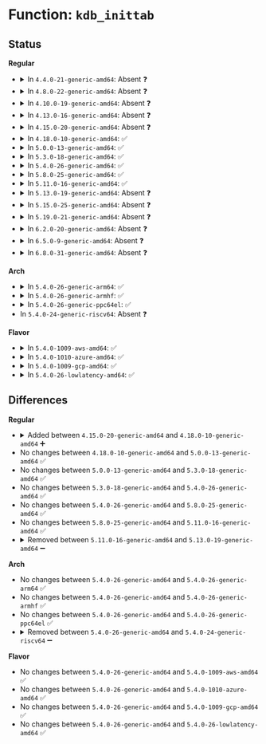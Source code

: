 # Function: <code>kdb_inittab</code>

## Status
<b>Regular</b>
<ul>
<li>
<details>
<summary>In <code>4.4.0-21-generic-amd64</code>: Absent ❓</summary>

```json
{
  "name": "kdb_inittab",
  "collision_type": "Unique Static",
  "inline_type": "Full",
  "funcs": [
    {
      "addr": 18446744071595108440,
      "name": "kdb_inittab",
      "external": false,
      "loc": "kernel/debug/kdb/kdb_main.c:2805",
      "file": "kernel/debug/kdb/kdb_main.c",
      "inline": "not declared, inlined",
      "caller_inline": [
        "kernel/debug/kdb/kdb_main.c:kdb_init"
      ],
      "caller_func": []
    }
  ],
  "symbols": []
}
```
</details>
</li>
<li>
<details>
<summary>In <code>4.8.0-22-generic-amd64</code>: Absent ❓</summary>

```json
{
  "name": "kdb_inittab",
  "collision_type": "Unique Static",
  "inline_type": "Full",
  "funcs": [
    {
      "addr": 18446744071595277775,
      "name": "kdb_inittab",
      "external": false,
      "loc": "kernel/debug/kdb/kdb_main.c:2805",
      "file": "kernel/debug/kdb/kdb_main.c",
      "inline": "not declared, inlined",
      "caller_inline": [
        "kernel/debug/kdb/kdb_main.c:kdb_init"
      ],
      "caller_func": []
    }
  ],
  "symbols": []
}
```
</details>
</li>
<li>
<details>
<summary>In <code>4.10.0-19-generic-amd64</code>: Absent ❓</summary>

```json
{
  "name": "kdb_inittab",
  "collision_type": "Unique Static",
  "inline_type": "Full",
  "funcs": [
    {
      "addr": 18446744071595524388,
      "name": "kdb_inittab",
      "external": false,
      "loc": "kernel/debug/kdb/kdb_main.c:2804",
      "file": "kernel/debug/kdb/kdb_main.c",
      "inline": "not declared, inlined",
      "caller_inline": [
        "kernel/debug/kdb/kdb_main.c:kdb_init"
      ],
      "caller_func": []
    }
  ],
  "symbols": []
}
```
</details>
</li>
<li>
<details>
<summary>In <code>4.13.0-16-generic-amd64</code>: Absent ❓</summary>

```json
{
  "name": "kdb_inittab",
  "collision_type": "Unique Static",
  "inline_type": "Full",
  "funcs": [
    {
      "addr": 18446744071596443650,
      "name": "kdb_inittab",
      "external": false,
      "loc": "kernel/debug/kdb/kdb_main.c:2807",
      "file": "kernel/debug/kdb/kdb_main.c",
      "inline": "not declared, inlined",
      "caller_inline": [
        "kernel/debug/kdb/kdb_main.c:kdb_init"
      ],
      "caller_func": []
    }
  ],
  "symbols": []
}
```
</details>
</li>
<li>
<details>
<summary>In <code>4.15.0-20-generic-amd64</code>: Absent ❓</summary>

```json
{
  "name": "kdb_inittab",
  "collision_type": "Unique Static",
  "inline_type": "Full",
  "funcs": [
    {
      "addr": 18446744071602769682,
      "name": "kdb_inittab",
      "external": false,
      "loc": "kernel/debug/kdb/kdb_main.c:2807",
      "file": "kernel/debug/kdb/kdb_main.c",
      "inline": "not declared, inlined",
      "caller_inline": [
        "kernel/debug/kdb/kdb_main.c:kdb_init"
      ],
      "caller_func": []
    }
  ],
  "symbols": []
}
```
</details>
</li>
<li>
<details>
<summary>In <code>4.18.0-10-generic-amd64</code>: ✅</summary>

```c
void kdb_inittab()
```

```json
{
  "name": "kdb_inittab",
  "collision_type": "Unique Static",
  "inline_type": "No",
  "funcs": [
    {
      "addr": 18446744071602943593,
      "name": "kdb_inittab",
      "external": false,
      "loc": "kernel/debug/kdb/kdb_main.c:2795",
      "file": "kernel/debug/kdb/kdb_main.c",
      "inline": "seen, unknown",
      "caller_inline": [],
      "caller_func": [
        "kernel/debug/kdb/kdb_main.c:kdb_init"
      ]
    }
  ],
  "symbols": [
    {
      "addr": 18446744071602943593,
      "name": "kdb_inittab",
      "section": ".init.text",
      "bind": "STB_LOCAL",
      "size": 1429
    }
  ]
}
```
</details>
</li>
<li>
<details>
<summary>In <code>5.0.0-13-generic-amd64</code>: ✅</summary>

```c
void kdb_inittab()
```

```json
{
  "name": "kdb_inittab",
  "collision_type": "Unique Static",
  "inline_type": "No",
  "funcs": [
    {
      "addr": 18446744071604741471,
      "name": "kdb_inittab",
      "external": false,
      "loc": "kernel/debug/kdb/kdb_main.c:2775",
      "file": "kernel/debug/kdb/kdb_main.c",
      "inline": "seen, unknown",
      "caller_inline": [],
      "caller_func": [
        "kernel/debug/kdb/kdb_main.c:kdb_init"
      ]
    }
  ],
  "symbols": [
    {
      "addr": 18446744071604741471,
      "name": "kdb_inittab",
      "section": ".init.text",
      "bind": "STB_LOCAL",
      "size": 1429
    }
  ]
}
```
</details>
</li>
<li>
<details>
<summary>In <code>5.3.0-18-generic-amd64</code>: ✅</summary>

```c
void kdb_inittab()
```

```json
{
  "name": "kdb_inittab",
  "collision_type": "Unique Static",
  "inline_type": "No",
  "funcs": [
    {
      "addr": 18446744071604843155,
      "name": "kdb_inittab",
      "external": false,
      "loc": "kernel/debug/kdb/kdb_main.c:2774",
      "file": "kernel/debug/kdb/kdb_main.c",
      "inline": "seen, unknown",
      "caller_inline": [],
      "caller_func": [
        "kernel/debug/kdb/kdb_main.c:kdb_init"
      ]
    }
  ],
  "symbols": [
    {
      "addr": 18446744071604843155,
      "name": "kdb_inittab",
      "section": ".init.text",
      "bind": "STB_LOCAL",
      "size": 1429
    }
  ]
}
```
</details>
</li>
<li>
<details>
<summary>In <code>5.4.0-26-generic-amd64</code>: ✅</summary>

```c
void kdb_inittab()
```

```json
{
  "name": "kdb_inittab",
  "collision_type": "Unique Static",
  "inline_type": "No",
  "funcs": [
    {
      "addr": 18446744071604877173,
      "name": "kdb_inittab",
      "external": false,
      "loc": "kernel/debug/kdb/kdb_main.c:2774",
      "file": "kernel/debug/kdb/kdb_main.c",
      "inline": "seen, unknown",
      "caller_inline": [],
      "caller_func": [
        "kernel/debug/kdb/kdb_main.c:kdb_init"
      ]
    }
  ],
  "symbols": [
    {
      "addr": 18446744071604877173,
      "name": "kdb_inittab",
      "section": ".init.text",
      "bind": "STB_LOCAL",
      "size": 1429
    }
  ]
}
```
</details>
</li>
<li>
<details>
<summary>In <code>5.8.0-25-generic-amd64</code>: ✅</summary>

```c
void kdb_inittab()
```

```json
{
  "name": "kdb_inittab",
  "collision_type": "Unique Static",
  "inline_type": "No",
  "funcs": [
    {
      "addr": 18446744071609205029,
      "name": "kdb_inittab",
      "external": false,
      "loc": "kernel/debug/kdb/kdb_main.c:2779",
      "file": "kernel/debug/kdb/kdb_main.c",
      "inline": "seen, unknown",
      "caller_inline": [],
      "caller_func": [
        "kernel/debug/kdb/kdb_main.c:kdb_init"
      ]
    }
  ],
  "symbols": [
    {
      "addr": 18446744071609205029,
      "name": "kdb_inittab",
      "section": ".init.text",
      "bind": "STB_LOCAL",
      "size": 1429
    }
  ]
}
```
</details>
</li>
<li>
<details>
<summary>In <code>5.11.0-16-generic-amd64</code>: ✅</summary>

```c
void kdb_inittab()
```

```json
{
  "name": "kdb_inittab",
  "collision_type": "Unique Static",
  "inline_type": "No",
  "funcs": [
    {
      "addr": 18446744071612271620,
      "name": "kdb_inittab",
      "external": false,
      "loc": "kernel/debug/kdb/kdb_main.c:2779",
      "file": "kernel/debug/kdb/kdb_main.c",
      "inline": "seen, unknown",
      "caller_inline": [],
      "caller_func": [
        "kernel/debug/kdb/kdb_main.c:kdb_init"
      ]
    }
  ],
  "symbols": [
    {
      "addr": 18446744071612271620,
      "name": "kdb_inittab",
      "section": ".init.text",
      "bind": "STB_LOCAL",
      "size": 1429
    }
  ]
}
```
</details>
</li>
<li>
<details>
<summary>In <code>5.13.0-19-generic-amd64</code>: Absent ❓</summary>

```json
{
  "name": "kdb_inittab",
  "collision_type": "Unique Static",
  "inline_type": "Full",
  "funcs": [
    {
      "addr": 18446744071614412847,
      "name": "kdb_inittab",
      "external": false,
      "loc": "kernel/debug/kdb/kdb_main.c:2949",
      "file": "kernel/debug/kdb/kdb_main.c",
      "inline": "not declared, inlined",
      "caller_inline": [
        "kernel/debug/kdb/kdb_main.c:kdb_init"
      ],
      "caller_func": []
    }
  ],
  "symbols": []
}
```
</details>
</li>
<li>
<details>
<summary>In <code>5.15.0-25-generic-amd64</code>: Absent ❓</summary>

```json
{
  "name": "kdb_inittab",
  "collision_type": "Unique Static",
  "inline_type": "Full",
  "funcs": [
    {
      "addr": 18446744071615349272,
      "name": "kdb_inittab",
      "external": false,
      "loc": "kernel/debug/kdb/kdb_main.c:2889",
      "file": "kernel/debug/kdb/kdb_main.c",
      "inline": "not declared, inlined",
      "caller_inline": [
        "kernel/debug/kdb/kdb_main.c:kdb_init"
      ],
      "caller_func": []
    }
  ],
  "symbols": []
}
```
</details>
</li>
<li>
<details>
<summary>In <code>5.19.0-21-generic-amd64</code>: Absent ❓</summary>

```json
{
  "name": "kdb_inittab",
  "collision_type": "Unique Static",
  "inline_type": "Full",
  "funcs": [
    {
      "addr": 18446744071617134645,
      "name": "kdb_inittab",
      "external": false,
      "loc": "kernel/debug/kdb/kdb_main.c:2896",
      "file": "kernel/debug/kdb/kdb_main.c",
      "inline": "not declared, inlined",
      "caller_inline": [
        "kernel/debug/kdb/kdb_main.c:kdb_init"
      ],
      "caller_func": []
    }
  ],
  "symbols": []
}
```
</details>
</li>
<li>
<details>
<summary>In <code>6.2.0-20-generic-amd64</code>: Absent ❓</summary>

```json
{
  "name": "kdb_inittab",
  "collision_type": "Unique Static",
  "inline_type": "Full",
  "funcs": [
    {
      "addr": 18446744071627809493,
      "name": "kdb_inittab",
      "external": false,
      "loc": "kernel/debug/kdb/kdb_main.c:2896",
      "file": "kernel/debug/kdb/kdb_main.c",
      "inline": "not declared, inlined",
      "caller_inline": [
        "kernel/debug/kdb/kdb_main.c:kdb_init"
      ],
      "caller_func": []
    }
  ],
  "symbols": []
}
```
</details>
</li>
<li>
<details>
<summary>In <code>6.5.0-9-generic-amd64</code>: Absent ❓</summary>

```json
{
  "name": "kdb_inittab",
  "collision_type": "Unique Static",
  "inline_type": "Full",
  "funcs": [
    {
      "addr": 18446744071619572348,
      "name": "kdb_inittab",
      "external": false,
      "loc": "kernel/debug/kdb/kdb_main.c:2896",
      "file": "kernel/debug/kdb/kdb_main.c",
      "inline": "not declared, inlined",
      "caller_inline": [
        "kernel/debug/kdb/kdb_main.c:kdb_init"
      ],
      "caller_func": []
    }
  ],
  "symbols": []
}
```
</details>
</li>
<li>
<details>
<summary>In <code>6.8.0-31-generic-amd64</code>: Absent ❓</summary>

```json
{
  "name": "kdb_inittab",
  "collision_type": "Unique Static",
  "inline_type": "Full",
  "funcs": [
    {
      "addr": 18446744071621875452,
      "name": "kdb_inittab",
      "external": false,
      "loc": "kernel/debug/kdb/kdb_main.c:2893",
      "file": "kernel/debug/kdb/kdb_main.c",
      "inline": "not declared, inlined",
      "caller_inline": [
        "kernel/debug/kdb/kdb_main.c:kdb_init"
      ],
      "caller_func": []
    }
  ],
  "symbols": []
}
```
</details>
</li>
</ul>
<b>Arch</b>
<ul>
<li>
<details>
<summary>In <code>5.4.0-26-generic-arm64</code>: ✅</summary>

```c
void kdb_inittab()
```

```json
{
  "name": "kdb_inittab",
  "collision_type": "Unique Static",
  "inline_type": "No",
  "funcs": [
    {
      "addr": 18446603336510914056,
      "name": "kdb_inittab",
      "external": false,
      "loc": "kernel/debug/kdb/kdb_main.c:2774",
      "file": "kernel/debug/kdb/kdb_main.c",
      "inline": "seen, unknown",
      "caller_inline": [],
      "caller_func": [
        "kernel/debug/kdb/kdb_main.c:kdb_init"
      ]
    }
  ],
  "symbols": [
    {
      "addr": 18446603336510914056,
      "name": "kdb_inittab",
      "section": ".init.text",
      "bind": "STB_LOCAL",
      "size": 1472
    }
  ]
}
```
</details>
</li>
<li>
<details>
<summary>In <code>5.4.0-26-generic-armhf</code>: ✅</summary>

```c
void kdb_inittab()
```

```json
{
  "name": "kdb_inittab",
  "collision_type": "Unique Static",
  "inline_type": "No",
  "funcs": [
    {
      "addr": 3243402124,
      "name": "kdb_inittab",
      "external": false,
      "loc": "kernel/debug/kdb/kdb_main.c:2774",
      "file": "kernel/debug/kdb/kdb_main.c",
      "inline": "seen, unknown",
      "caller_inline": [],
      "caller_func": [
        "kernel/debug/kdb/kdb_main.c:kdb_init"
      ]
    }
  ],
  "symbols": [
    {
      "addr": 3243402124,
      "name": "kdb_inittab",
      "section": ".init.text",
      "bind": "STB_LOCAL",
      "size": 1504
    }
  ]
}
```
</details>
</li>
<li>
<details>
<summary>In <code>5.4.0-26-generic-ppc64el</code>: ✅</summary>

```c
void kdb_inittab()
```

```json
{
  "name": "kdb_inittab",
  "collision_type": "Unique Static",
  "inline_type": "No",
  "funcs": [
    {
      "addr": 13835058055302552424,
      "name": "kdb_inittab",
      "external": false,
      "loc": "kernel/debug/kdb/kdb_main.c:2774",
      "file": "kernel/debug/kdb/kdb_main.c",
      "inline": "seen, unknown",
      "caller_inline": [],
      "caller_func": [
        "kernel/debug/kdb/kdb_main.c:kdb_init"
      ]
    }
  ],
  "symbols": [
    {
      "addr": 13835058055302552424,
      "name": "kdb_inittab",
      "section": ".init.text",
      "bind": "STB_LOCAL",
      "size": 1568
    }
  ]
}
```
</details>
</li>
<li>
In <code>5.4.0-24-generic-riscv64</code>: Absent ❓
</li>
</ul>
<b>Flavor</b>
<ul>
<li>
<details>
<summary>In <code>5.4.0-1009-aws-amd64</code>: ✅</summary>

```c
void kdb_inittab()
```

```json
{
  "name": "kdb_inittab",
  "collision_type": "Unique Static",
  "inline_type": "No",
  "funcs": [
    {
      "addr": 18446744071604782630,
      "name": "kdb_inittab",
      "external": false,
      "loc": "kernel/debug/kdb/kdb_main.c:2774",
      "file": "kernel/debug/kdb/kdb_main.c",
      "inline": "seen, unknown",
      "caller_inline": [],
      "caller_func": [
        "kernel/debug/kdb/kdb_main.c:kdb_init"
      ]
    }
  ],
  "symbols": [
    {
      "addr": 18446744071604782630,
      "name": "kdb_inittab",
      "section": ".init.text",
      "bind": "STB_LOCAL",
      "size": 1429
    }
  ]
}
```
</details>
</li>
<li>
<details>
<summary>In <code>5.4.0-1010-azure-amd64</code>: ✅</summary>

```c
void kdb_inittab()
```

```json
{
  "name": "kdb_inittab",
  "collision_type": "Unique Static",
  "inline_type": "No",
  "funcs": [
    {
      "addr": 18446744071604751545,
      "name": "kdb_inittab",
      "external": false,
      "loc": "kernel/debug/kdb/kdb_main.c:2774",
      "file": "kernel/debug/kdb/kdb_main.c",
      "inline": "seen, unknown",
      "caller_inline": [],
      "caller_func": [
        "kernel/debug/kdb/kdb_main.c:kdb_init"
      ]
    }
  ],
  "symbols": [
    {
      "addr": 18446744071604751545,
      "name": "kdb_inittab",
      "section": ".init.text",
      "bind": "STB_LOCAL",
      "size": 1429
    }
  ]
}
```
</details>
</li>
<li>
<details>
<summary>In <code>5.4.0-1009-gcp-amd64</code>: ✅</summary>

```c
void kdb_inittab()
```

```json
{
  "name": "kdb_inittab",
  "collision_type": "Unique Static",
  "inline_type": "No",
  "funcs": [
    {
      "addr": 18446744071604859817,
      "name": "kdb_inittab",
      "external": false,
      "loc": "kernel/debug/kdb/kdb_main.c:2774",
      "file": "kernel/debug/kdb/kdb_main.c",
      "inline": "seen, unknown",
      "caller_inline": [],
      "caller_func": [
        "kernel/debug/kdb/kdb_main.c:kdb_init"
      ]
    }
  ],
  "symbols": [
    {
      "addr": 18446744071604859817,
      "name": "kdb_inittab",
      "section": ".init.text",
      "bind": "STB_LOCAL",
      "size": 1429
    }
  ]
}
```
</details>
</li>
<li>
<details>
<summary>In <code>5.4.0-26-lowlatency-amd64</code>: ✅</summary>

```c
void kdb_inittab()
```

```json
{
  "name": "kdb_inittab",
  "collision_type": "Unique Static",
  "inline_type": "No",
  "funcs": [
    {
      "addr": 18446744071604881315,
      "name": "kdb_inittab",
      "external": false,
      "loc": "kernel/debug/kdb/kdb_main.c:2774",
      "file": "kernel/debug/kdb/kdb_main.c",
      "inline": "seen, unknown",
      "caller_inline": [],
      "caller_func": [
        "kernel/debug/kdb/kdb_main.c:kdb_init"
      ]
    }
  ],
  "symbols": [
    {
      "addr": 18446744071604881315,
      "name": "kdb_inittab",
      "section": ".init.text",
      "bind": "STB_LOCAL",
      "size": 1429
    }
  ]
}
```
</details>
</li>
</ul>

## Differences
<b>Regular</b>
<ul>
<li>
<details>
<summary>Added between <code>4.15.0-20-generic-amd64</code> and <code>4.18.0-10-generic-amd64</code> ➕</summary>

```c
void kdb_inittab()
```
</details>
</li>
<li>
No changes between <code>4.18.0-10-generic-amd64</code> and <code>5.0.0-13-generic-amd64</code> ✅
</li>
<li>
No changes between <code>5.0.0-13-generic-amd64</code> and <code>5.3.0-18-generic-amd64</code> ✅
</li>
<li>
No changes between <code>5.3.0-18-generic-amd64</code> and <code>5.4.0-26-generic-amd64</code> ✅
</li>
<li>
No changes between <code>5.4.0-26-generic-amd64</code> and <code>5.8.0-25-generic-amd64</code> ✅
</li>
<li>
No changes between <code>5.8.0-25-generic-amd64</code> and <code>5.11.0-16-generic-amd64</code> ✅
</li>
<li>
<details>
<summary>Removed between <code>5.11.0-16-generic-amd64</code> and <code>5.13.0-19-generic-amd64</code> ➖</summary>

```c
void kdb_inittab()
```
</details>
</li>
</ul>
<b>Arch</b>
<ul>
<li>
No changes between <code>5.4.0-26-generic-amd64</code> and <code>5.4.0-26-generic-arm64</code> ✅
</li>
<li>
No changes between <code>5.4.0-26-generic-amd64</code> and <code>5.4.0-26-generic-armhf</code> ✅
</li>
<li>
No changes between <code>5.4.0-26-generic-amd64</code> and <code>5.4.0-26-generic-ppc64el</code> ✅
</li>
<li>
<details>
<summary>Removed between <code>5.4.0-26-generic-amd64</code> and <code>5.4.0-24-generic-riscv64</code> ➖</summary>

```c
void kdb_inittab()
```
</details>
</li>
</ul>
<b>Flavor</b>
<ul>
<li>
No changes between <code>5.4.0-26-generic-amd64</code> and <code>5.4.0-1009-aws-amd64</code> ✅
</li>
<li>
No changes between <code>5.4.0-26-generic-amd64</code> and <code>5.4.0-1010-azure-amd64</code> ✅
</li>
<li>
No changes between <code>5.4.0-26-generic-amd64</code> and <code>5.4.0-1009-gcp-amd64</code> ✅
</li>
<li>
No changes between <code>5.4.0-26-generic-amd64</code> and <code>5.4.0-26-lowlatency-amd64</code> ✅
</li>
</ul>
